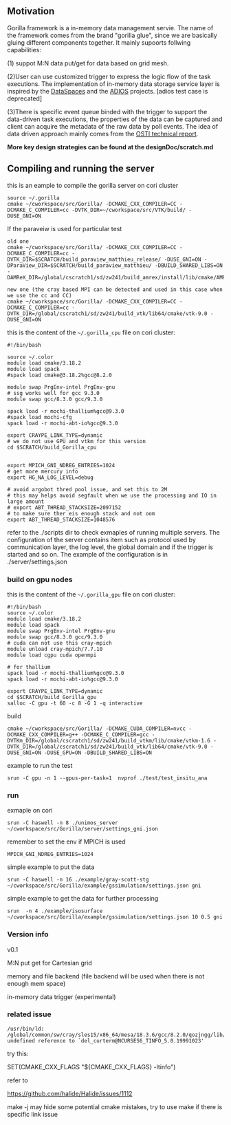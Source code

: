 ## Motivation

Gorilla framework is a in-memory data management servie. The name of the framework comes from the brand "gorilla glue", since we are basically gluing different components together. It mainly supoorts follwing capabilities:

(1) suppot M:N data put/get for data based on grid mesh. 

(2)User can use customized trigger to express the logic flow of the task executions. The implementation of in-memory data storage service layer is inspired by the [DataSpaces](https://github.com/philip-davis/dataspaces) and the [ADIOS](https://github.com/ornladios/ADIOS2) projects. [adios test case is deprecated] 

(3)There is specific event queue binded with the trigger to support the data-driven task executions, the properties of the data can be captured and client can acquire the metadata of the raw data by poll events. The idea of data driven approach mainly comes from the [OSTI technical report](https://www.osti.gov/biblio/1493245).

**More key design strategies can be found at the designDoc/scratch.md**

## Compiling and running the server

this is an eample to compile the gorilla server on cori cluster

```
source ~/.gorilla
cmake ~/cworkspace/src/Gorilla/ -DCMAKE_CXX_COMPILER=CC -DCMAKE_C_COMPILER=cc -DVTK_DIR=~/cworkspace/src/VTK/build/ -DUSE_GNI=ON
```

If the paraveiw is used for particular test

```
old one
cmake ~/cworkspace/src/Gorilla/ -DCMAKE_CXX_COMPILER=CC -DCMAKE_C_COMPILER=cc -DVTK_DIR=$SCRATCH/build_paraview_matthieu_release/ -DUSE_GNI=ON -DParaView_DIR=$SCRATCH/build_paraview_matthieu/ -DBUILD_SHARED_LIBS=ON -DAMReX_DIR=/global/cscratch1/sd/zw241/build_amrex/install/lib/cmake/AMReX
```
```
new one (the cray based MPI can be detected and used in this case when we use the cc and CC)
cmake ~/cworkspace/src/Gorilla/ -DCMAKE_CXX_COMPILER=CC -DCMAKE_C_COMPILER=cc -DVTK_DIR=/global/cscratch1/sd/zw241/build_vtk/lib64/cmake/vtk-9.0 -DUSE_GNI=ON
```

this is the content of the `~/.gorilla_cpu` file on cori cluster:

```
#!/bin/bash

source ~/.color
module load cmake/3.18.2
module load spack
#spack load cmake@3.18.2%gcc@8.2.0

module swap PrgEnv-intel PrgEnv-gnu
# ssg works well for gcc 9.3.0
module swap gcc/8.3.0 gcc/9.3.0

spack load -r mochi-thallium%gcc@9.3.0
#spack load mochi-cfg
spack load -r mochi-abt-io%gcc@9.3.0

export CRAYPE_LINK_TYPE=dynamic
# we do not use GPU and vtkm for this version
cd $SCRATCH/build_Gorilla_cpu


export MPICH_GNI_NDREG_ENTRIES=1024 
# get more mercury info
export HG_NA_LOG_LEVEL=debug

# avoid argobot thred pool issue, and set this to 2M
# this may helps avoid segfault when we use the processing and IO in large amount
# export ABT_THREAD_STACKSIZE=2097152
# to make sure ther eis enough stack and not oom
export ABT_THREAD_STACKSIZE=1048576
```

refer to the ./scripts dir to check exmaples of running multiple servers. The configuration of the server contains item such as protocol used by communication layer, the log level, the global domain and if the trigger is started and so on. The example of the configuration is in ./server/settings.json


### build on gpu nodes

this is the content of the `~/.gorilla_gpu` file on cori cluster:

```
#!/bin/bash
source ~/.color
module load cmake/3.18.2
module load spack
module swap PrgEnv-intel PrgEnv-gnu
module swap gcc/8.3.0 gcc/9.3.0
# cuda can not use this cray-mpich
module unload cray-mpich/7.7.10
module load cgpu cuda openmpi

# for thallium
spack load -r mochi-thallium%gcc@9.3.0
spack load -r mochi-abt-io%gcc@9.3.0

export CRAYPE_LINK_TYPE=dynamic
cd $SCRATCH/build_Gorilla_gpu
salloc -C gpu -t 60 -c 8 -G 1 -q interactive
```

build

```
cmake ~/cworkspace/src/Gorilla/ -DCMAKE_CUDA_COMPILER=nvcc -DCMAKE_CXX_COMPILER=g++ -DCMAKE_C_COMPILER=gcc -DVTKm_DIR=/global/cscratch1/sd/zw241/build_vtkm/lib/cmake/vtkm-1.6 -DVTK_DIR=/global/cscratch1/sd/zw241/build_vtk/lib64/cmake/vtk-9.0 -DUSE_GNI=ON -DUSE_GPU=ON -DBUILD_SHARED_LIBS=ON
```


example to run the test

```
srun -C gpu -n 1 --gpus-per-task=1  nvprof ./test/test_insitu_ana
```



### run

exmaple on cori
```
srun -C haswell -n 8 ./unimos_server ~/cworkspace/src/Gorilla/server/settings_gni.json
```
remember to set the env if MPICH is used

```
MPICH_GNI_NDREG_ENTRIES=1024
```

simple example to put the data

```
srun -C haswell -n 16 ./example/gray-scott-stg ~/cworkspace/src/Gorilla/example/gssimulation/settings.json gni
```

simple example to get the data for further processing

```
srun  -n 4 ./example/isosurface ~/cworkspace/src/Gorilla/example/gssimulation/settings.json 10 0.5 gni
```

### Version info

v0.1

M:N put get for Cartesian grid

memory and file backend 
(file backend will be used when there is not enough mem space)

in-memory data trigger (experimental)


### related issue


```
/usr/bin/ld: /global/common/sw/cray/sles15/x86_64/mesa/18.3.6/gcc/8.2.0/qozjngg/lib/libOSMesa.so: undefined reference to `del_curterm@NCURSES6_TINFO_5.0.19991023'
```
try this:

SET(CMAKE_CXX_FLAGS "${CMAKE_CXX_FLAGS} -ltinfo")

refer to

https://github.com/halide/Halide/issues/1112

make -j may hide some potential cmake mistakes, try to use make if there is specific link issue